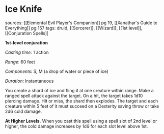 # Ice Knife
sources: [[Elemental Evil Player's Companion]] pg 19, [[Xanathar's Guide to Everything]] pg 157
tags: druid, [[Sorcerer]], [[Wizard]], [[1st level]], [[Conjuration Spells]]

**1st-level conjuration**

*Casting time*: 1 action

*Range*: 60 feet

*Components*: S, M (a drop of water or piece of ice)

*Duration*: Instantaneous

You create a shard of ice and fling it at one creature within range. Make a ranged spell attack against the target. On a hit, the target takes 1d10 piercing damage. Hit or miss, the shard then explodes. The target and each creature within 5 feet of it must succeed on a Dexterity saving throw or take 2d6 cold damage.

**At Higher Levels.** When you cast this spell using a spell slot of 2nd level or higher, the cold damage increases by 1d6 for each slot level above 1st.

